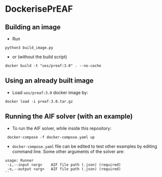 # DockerisePrEAF

## Building an image

- Run

```
python3 build_image.py
```
- or (without the build script)

```
docker build -t "uos/preaf:3.0" . --no-cache
```

## Using an already built image 
- Load `uos/preaf:3.0` docker image by:

```
docker load -i preaf-3.0.tar.gz
```

## Running the AIF solver (with an example)

- To run the AIF solver, while inside this repository:

```
 docker-compose -f docker-compose.yaml up
```

- `docker-compose.yaml` file can be edited to test other examples by editing command line. Some other arguments of the solver are:

```
usage: Runner
 -i,--input <arg>    AIF file path (.json) (required)
 -o,--output <arg>   AIF file path (.json) (required)
``